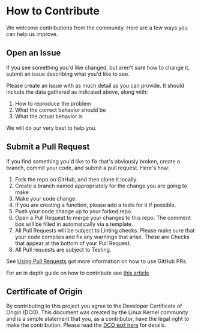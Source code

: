 # How to Contribute

We welcome contributions from the community. Here are a few ways you can help us improve.

## Open an Issue

If you see something you'd like changed, but aren't sure how to change it, submit an issue describing what you'd like to see.

Please create an issue with as much detail as you can provide. It should include the data gathered as indicated above, along with:

1. How to reproduce the problem
2. What the correct behavior should be
3. What the actual behavior is

We will do our very best to help you.

## Submit a Pull Request

If you find something you'd like to fix that's obviously broken, create a branch, commit your code, and submit a pull request.
Here's how:

1. Fork the repo on GitHub, and then clone it locally.
2. Create a branch named appropriately for the change you are going to make.
3. Make your code change.
4. If you are creating a function, please add a tests for it if possible.
5. Push your code change up to your forked repo.
6. Open a Pull Request to merge your changes to this repo. The comment box will be filled in automatically via a template.
7. All Pull Requests will be subject to Linting checks. Please make sure that your code complies and fix any warnings that arise. These are Checks that appear at the bottom of your Pull Request.
8. All Pull requests are subject to Testing. 

See [Using Pull Requests](https://help.github.com/articles/using-pull-requests/) got more information on how to use GitHub PRs.

For an in depth guide on how to contribute see [this article](https://opensource.com/article/19/7/create-pull-request-github)

## Certificate of Origin

By contributing to this project you agree to the Developer Certificate of
Origin (DCO). This document was created by the Linux Kernel community and is a
simple statement that you, as a contributor, have the legal right to make the
contribution. Please read the [DCO text here](./DCO) for details.
